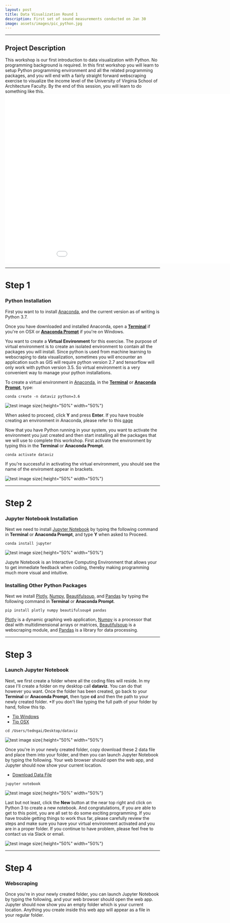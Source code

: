 ```yaml
---
layout: post
title: Data Visualization Round 1
description: First set of sound measurements conducted on Jan 30
image: assets/images/pic_python.jpg
---
```

<hr />
<h2>Project Description</h2>
This workshop is our first introduction to data visualization with Python. No programming background is required. In this first workshop you will learn to setup Python programming environment and all the related programming packages, and you will end with a fairly straight forward webscraping exercise to visualize the income level of the University of Virginia School of Architecture Faculty. By the end of this session, you will learn to do something like this.

<iframe width="1024" height="550" frameborder="0" scrolling="no" src="//plot.ly/~tngai/6.embed"></iframe>

<hr />

<h1>Step 1</h1>
<h3>Python Installation</h3>
<p>
First you want to to install <a href="https://www.anaconda.com/distribution/">Anaconda</a>, and the current version as of writing is Python 3.7.</p>

<p>Once you have downloaded and installed Anaconda, open a <b><a href="https://www.macworld.co.uk/how-to/mac-software/how-use-terminal-on-mac-3608274/">Terminal</a></b> if you're on OSX or <b><a href="https://docs.anaconda.com/anaconda/user-guide/getting-started/">Anaconda Prompt</a></b> if you're on Windows.</p>

<p>You want to create a <b>Virtual Environment</b> for this exercise. The purpose of virtual environment is to create an isolated environment to contain all the packages you will install. Since python is used from machine learning to webscraping to data visualization, sometimes you will encounter an application such as GIS will require python version 2.7 and tensorflow will only work with python version 3.5. So virtual environment is a very convenient way to manage your python installations.</p>

<p>To create a virtual environment in <a href="https://www.anaconda.com/distribution/">Anaconda</a>, in the <b><a href="https://www.macworld.co.uk/how-to/mac-software/how-use-terminal-on-mac-3608274/">Terminal</a></b> or <b><a href="https://docs.anaconda.com/anaconda/user-guide/getting-started/">Anaconda Prompt</a></b>, type:</p>
<pre><code>conda create -n dataviz python=3.6</code></pre>

![test image size](../../../assets/images/pic_anaconda_env.jpg){:height="50%" width="50%"}

<p>When asked to proceed, click <b>Y</b> and press <b>Enter</b>. If you have trouble creating an environment in Anaconda, please refer to this <a href="https://conda.io/projects/conda/en/latest/user-guide/tasks/manage-environments.html">page</a> </p>

<p>Now that you have Python running in your system, you want to activate the environment you just created and then start installing all the packages that we will use to complete this workshop. First activate the environment by typing this in the <b>Terminal</b> or <b>Anaconda Prompt</b>.</p>

<pre><code>conda activate dataviz</code></pre>

<p>If you're successful in activating the virtual environment, you should see the name of the enviroment appear in brackets.</p>

![test image size](../../../assets/images/pic_anaconda_activate_env.jpg){:height="50%" width="50%"}

<hr />

<h1>Step 2</h1>
<h3>Jupyter Notebook Installation</h3>
<p>Next we need to install <a href="https://jupyter.org/index.html">Jupyter Notebook</a> by typing the following command in <b>Terminal</b> or <b>Anaconda Prompt</b>, and type <b>Y</b> when asked to Proceed.</p>

<pre><code>conda install jupyter</code></pre>

![test image size](../../../assets/images/pic_jupyter.jpg){:height="50%" width="50%"}

<p>Jupyte Notebook is an Interactive Computing Environment that allows your to get immediate feedback when coding, thereby making programming much more visual and intuitive.</p>

<h3>Installing Other Python Packages</h3>
<p>Next we install <a href="https://plot.ly/python/getting-started/">Plotly</a>, <a href="https://pypi.org/project/numpy/">Numpy</a>, <a href="https://pypi.org/project/beautifulsoup4/">Beautifulsoup</a>, and <a href="https://pandas.pydata.org/pandas-docs/stable/install.html">Pandas</a> by typing the following command in <b>Terminal</b> or <b>Anaconda Prompt</b>.</p>

<pre><code>pip install plotly numpy beautifulsoup4 pandas</code></pre>

<p><a href="https://plot.ly/python/getting-started/">Plotly</a> is a dynamic graphing web application, <a href="https://pypi.org/project/numpy/">Numpy</a> is a processor that deal with multidimensional arrays or matrices, <a href="https://pypi.org/project/beautifulsoup4/">Beautifulsoup</a> is a webscraping module, and <a href="https://pandas.pydata.org/pandas-docs/stable/install.html">Pandas</a> is a library for data processing.</p>

<hr />

<h1>Step 3</h1>
<h3>Launch Jupyter Notebook</h3>
<p>Next, we first create a folder where all the coding files will reside. In my case I'll create a folder on my desktop call <b>dataviz</b>. You can do that however you want. Once the folder has been created, go back to your <b>Terminal</b> or <b>Anaconda Prompt</b>, then type <b>cd</b> and then the path to your newly created folder. *If you don't like typing the full path of your folder by hand, follow this tip.</p>

<ul class="actions">
	<li><a href="https://searchenterprisedesktop.techtarget.com/photostory/2240216625/Ten-hidden-Windows-command-prompt-tricks/11/Drag-and-drop-a-folder-to-open-command-prompt" target="_blank" class="button">Tip Windows</a></li>
    <li><a href="http://osxdaily.com/2009/11/23/copy-a-files-path-to-the-terminal-by-dragging-and-dropping/" target="_blank" class="button">Tip OSX</a></li>
</ul>

<pre><code>cd /Users/tedngai/Desktop/dataviz</code></pre>

![test image size](../../../assets/images/pic_desktopfolder.jpg){:height="50%" width="50%"}

<p>Once you're in your newly created folder, copy download these 2 data file and place them into your folder, and then you can launch Jupyter Notebook by typing the following. Your web browser should open the web app, and Jupyter should now show your current location. </p>

<ul class="actions">
	<li><a href="../../../assets/files/SalaryScrape.zip" class="button">Download Data File</a></li>
</ul>

<pre><code>jupyter notebook</code></pre>

![test image size](../../../assets/images/pic_jupyternotebook_launch.jpg){:height="50%" width="50%"}

<p>Last but not least, click the <b>New</b> button at the near top right and click on Python 3 to create a new notebook. And congratulations, if you are able to get to this point, you are all set to do some exciting programming. If you have trouble getting things to work thus far, please carefully review the steps and make sure you have your virtual environment activated and you are in a proper folder. If you continue to have problem, please feel free to contact us via Slack or email.</p>

![test image size](../../../assets/images/pic_jupyternotebook_new.jpg){:height="50%" width="50%"}

<hr />

<h1>Step 4</h1>
<h3>Webscraping</h3>
<p>Once you're in your newly created folder, you can launch Jupyter Notebook by typing the following, and your web browser should open the web app. Jupyter should now show you an empty folder which is your current location. Anything you create inside this web app will appear as a file in your regular folder. </p>
